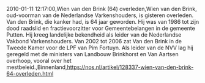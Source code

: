 2010-01-11 12:17:00,Wien van den Brink (64) overleden,Wien van den Brink, oud-voorman van de Nederlandse Varkenshouders, is gisteren overleden. Van den Brink, die kanker had, is 64 jaar geworden. Hij was van 1986 tot zijn dood raadslid en fractievoorzitter voor Gemeentebelangen in de gemeente Putten. Hij kreeg landelijke bekendheid als leider van de Nederlandse Vakbond Varkenshouders. Van 2002 tot 2006 zat Van den Brink in de Tweede Kamer voor de LPF van Pim Fortuyn. Als leider van de NVV lag hij geregeld met de ministers van Landbouw Brinkhorst en Van Aartsen overhoop, vooral over het mestbeleid.,Binnenland,https://nos.nl/artikel/128337-wien-van-den-brink-64-overleden.html